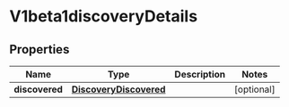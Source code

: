 # V1beta1discoveryDetails

## Properties
Name | Type | Description | Notes
------------ | ------------- | ------------- | -------------
**discovered** | [**DiscoveryDiscovered**](DiscoveryDiscovered.md) |  |  [optional]
